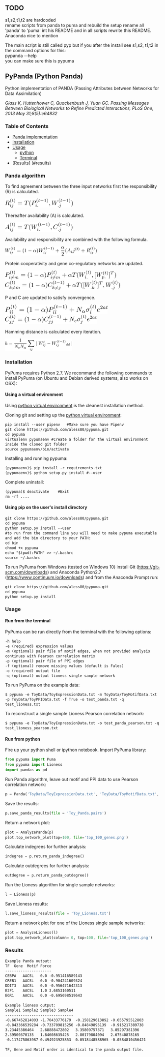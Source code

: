 ## TODO
s1,s2,t1,t2 are hardcoded  
rename scripts from panda to puma and rebuild the setup
rename all 'panda' to 'puma' int his README and in all scripts
rewrite this README. Anaconda nice to mention

The main script is still called pyp but if you after the install see s1,s2, t1,t2 in the command options for this:  
pypanda --help  
you can make sure this is pypuma


## PyPanda (Python Panda)
Python implementation of PANDA (Passing Attributes between Networks for Data Assimilation)  

_Glass K, Huttenhower C, Quackenbush J, Yuan GC. Passing Messages Between Biological Networks to Refine Predicted Interactions, PLoS One, 2013 May 31;8(5):e64832_

### Table of Contents
* [Panda implementation](#panda-algorithm)  
* [Installation](#installation)  
* [Usage](#usage)  
  * [python](#run-from-python)
  * [Terminal](#run-from-the-terminal)  
* [Results] (#results)

### Panda algorithm
To find agreement between the three input networks first the responsibility (R) is calculated.  

<img src="https://github.com/aless80/pypuma/raw/develop/img/responsibility.png" height="30">  

Thereafter availability (A) is calculated.  

<img src="https://github.com/aless80/pypuma/raw/develop/img/availability.png" height="30">  

Availability and responsibility are combined with the following formula.  

<img src="https://github.com/aless80/pypuma/raw/develop/img/combine.png" height="30">  

Protein cooperativity and gene co-regulatory networks are updated.  

<img src="https://github.com/aless80/pypuma/raw/develop/img/cooperativity.png" height="30">  
<img src="https://github.com/aless80/pypuma/raw/develop/img/co-regulatory.png" height="30">  

P and C are updated to satisfy convergence.  

<img src="https://github.com/aless80/pypuma/raw/develop/img/p.png" height="30">  
<img src="https://github.com/aless80/pypuma/raw/develop/img/c.png" height="30">  

Hamming distance is calculated every iteration.  

<img src="https://github.com/aless80/pypuma/raw/develop/img/hamming.png" height="40">  


### Installation
PyPuma requires Python 2.7. We recommand the following commands to install PyPuma (on Ubuntu and Debian derived systems, also works on OSX):
#### Using a virtual environment
Using [python virtual environment](http://docs.python-guide.org/en/latest/dev/virtualenvs/) is the cleanest installation method. 

Cloning git and setting up the [python virtual environment](http://docs.python-guide.org/en/latest/dev/virtualenvs/):
```no-highlight
pip install --user pipenv   #Make sure you have Pipenv
git clone https://github.com/aless80/pypuma.git
cd pypuma
virtualenv pypumaenv #Create a folder for the virtual environment inside the cloned git folder 
source pypumaenv/bin/activate
```
Installing and running pypuma:
```no-highlight
(pypumaenv)$ pip install -r requirements.txt
(pypumaenv)$ python setup.py install #--user
```

Complete uninstall:
```no-highlight
(pypuma)$ deactivate	#Exit
rm -rf ....
```

#### Using pip on the user's install directory
```no-highlight
git clone https://github.com/aless80/pypuma.git
cd pypuma
python setup.py install --user
#to run from the command line you will need to make pypuma executable and add the bin directory to your PATH:
cd bin
chmod +x pypuma
echo "$(pwd):PATH" >> ~/.bashrc
source ~/.bashrc
```
To run PyPuma from Windows (tested on Windows 10) install Git (https://git-scm.com/downloads) and Anaconda Python2.7 (https://www.continuum.io/downloads) and from the Anaconda Prompt run:
```no-highlight
git clone https://github.com/aless80/pypuma.git
cd pypuma
python setup.py install
```
### Usage
#### Run from the terminal
PyPuma can be run directly from the terminal with the following options:
```
-h help
-e (required) expression values
-m (optional) pair file of motif edges, when not provided analysis continues with Pearson correlation matrix
-p (optional) pair file of PPI edges
-f (optional) remove missing values (default is Fales)
-o (required) output file
-q (optional) output lioness single sample network
```
To run PyPuma on the example data:
```
$ pypuma -e ToyData/ToyExpressionData.txt -m ToyData/ToyMotifData.txt -p ToyData/ToyPPIData.txt -f True -o test_panda.txt -q test_lioness.txt
```
To reconstruct a single sample Lioness Pearson correlation network:
```
$ pypuma -e ToyData/ToyExpressionData.txt -o test_panda_pearson.txt -q test_lioness_pearson.txt
```
#### Run from python
Fire up your python shell or ipython notebook. 
Import PyPuma library:
```python
from pypuma import Puma
from pypuma import Lioness
import pandas as pd
```
Run Panda algorithm, leave out motif and PPI data to use Pearson correlation network:
```python
p = Panda('ToyData/ToyExpressionData.txt', 'ToyData/ToyMotifData.txt', 'ToyData/ToyPPIData.txt', remove_missing=False)
```
Save the results:
```python
p.save_panda_results(file = 'Toy_Panda.pairs')
```
Return a network plot:
```python
plot = AnalyzePanda(p)
plot.top_network_plot(top=100, file='top_100_genes.png')
```
Calculate indegrees for further analysis:
```python
indegree = p.return_panda_indegree()
```
Calculate outdegrees for further analysis:
```python
outdegree = p.return_panda_outdegree()
```
Run the Lioness algorithm for single sample networks:
```python
l = Lioness(p)
```
Save Lioness results:
```python
l.save_lioness_results(file = 'Toy_Lioness.txt')
```
Return a network plot for one of the Lioness single sample networks:
```python
plot = AnalyzeLioness(l)
plot.top_network_plot(column= 0, top=100, file='top_100_genes.png')
```
### Results
```
Example Panda output:
TF  Gene  Motif Force
---------------------
CEBPA	AACSL	0.0	-0.951416589143
CREB1	AACSL	0.0	-0.904241609324
DDIT3	AACSL	0.0	-0.956471642313
E2F1	AACSL	1.0	3.6853160511
EGR1	AACSL	0.0	-0.695698519643

Example lioness output:
Sample1 Sample2 Sample3 Sample4
-------------------------------
-0.667452814003	-1.70433776179	-0.158129613892	-0.655795512803
-0.843366539284	-0.733709815256	-0.84849895139	-0.915217389738
3.23445386464	2.68888472802	3.35809757371	3.05297381396
2.39500370135	1.84608635425	2.80179804094	2.67540878165
-0.117475863987	0.494923925853	0.0518448588965	-0.0584810456421

TF, Gene and Motif order is identical to the panda output file.
```
